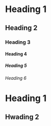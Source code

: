 # Heading 1
## Heading 2
### Heading 3
#### Heading 4
##### Heading 5
###### Heading 6

Heading 1
==========
Hwading 2
-----------

